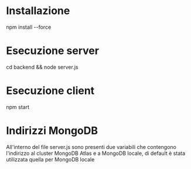 # Installazione
npm install --force
# Esecuzione server
cd backend && node server.js

# Esecuzione client
npm start

# Indirizzi MongoDB
All'interno del file server.js sono presenti due variabili che contengono l'indirizzo al cluster MongoDB Atlas e a MongoDB locale, di default è stata utilizzata quella per MongoDB locale